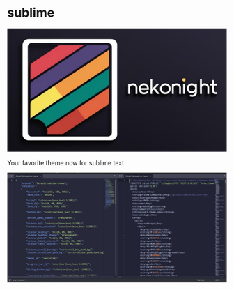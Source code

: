 # sublime

![logo](./img/logo.png)

Your favorite theme now for sublime text

![preview](./img/neko-sublime.jpg)


